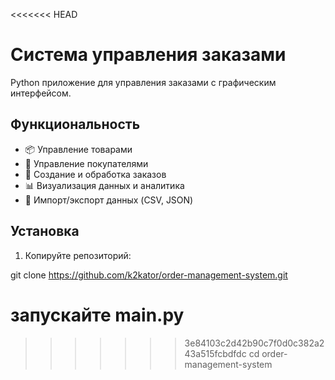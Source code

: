 <<<<<<< HEAD
# Система управления заказами

Python приложение для управления заказами с графическим интерфейсом.

## Функциональность

- 📦 Управление товарами
- 👥 Управление покупателями
- 🛒 Создание и обработка заказов
- 📊 Визуализация данных и аналитика
- 📁 Импорт/экспорт данных (CSV, JSON)

## Установка

1. Копируйте репозиторий:

git clone https://github.com/k2kator/order-management-system.git

запускайте main.py
=======

>>>>>>> 3e84103c2d42b90c7f0d0c382a243a515fcbdfdc
cd order-management-system